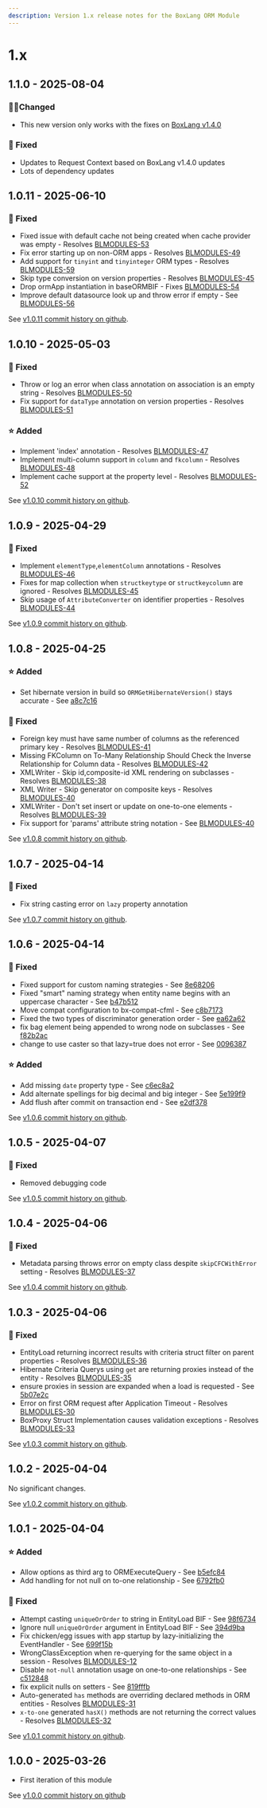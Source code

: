 ```yaml
---
description: Version 1.x release notes for the BoxLang ORM Module
---
```


# 1.x

## 1.1.0 - 2025-08-04

### ⛓️‍💥Changed

* This new version only works with the fixes on [BoxLang v1.4.0](https://boxlang.ortusbooks.com/readme/release-history/1.4.0)

### 🐛 Fixed

* Updates to Request Context based on BoxLang v1.4.0 updates
* Lots of dependency updates

## 1.0.11 - 2025-06-10

### 🐛 Fixed

* Fixed issue with default cache not being created when cache provider was empty - Resolves [BLMODULES-53](https://ortussolutions.atlassian.net/browse/BLMODULES-53)
* Fix error starting up on non-ORM apps - Resolves [BLMODULES-49](https://ortussolutions.atlassian.net/browse/BLMODULES-49)
* Add support for `tinyint` and `tinyinteger` ORM types - Resolves [BLMODULES-59](https://ortussolutions.atlassian.net/browse/BLMODULES-59)
* Skip type conversion on version properties - Resolves [BLMODULES-45](https://ortussolutions.atlassian.net/browse/BLMODULES-45)
* Drop ormApp instantiation in baseORMBIF - Fixes [BLMODULES-54](https://ortussolutions.atlassian.net/browse/BLMODULES-54)
* Improve default datasource look up and throw error if empty - See [BLMODULES-56](https://ortussolutions.atlassian.net/browse/BLMODULES-56)

See [v1.0.11 commit history on github](https://github.com/ortus-boxlang/bx-orm/compare/v1.0.10...v1.0.11).

## 1.0.10 - 2025-05-03

### 🐛 Fixed

* Throw or log an error when class annotation on association is an empty string - Resolves [BLMODULES-50](https://ortussolutions.atlassian.net/browse/BLMODULES-50)
* Fix support for `dataType` annotation on version properties - Resolves [BLMODULES-51](https://ortussolutions.atlassian.net/browse/BLMODULES-51)

### ⭐ Added

* Implement 'index' annotation - Resolves [BLMODULES-47](https://ortussolutions.atlassian.net/browse/BLMODULES-47)
* Implement multi-column support in `column` and `fkcolumn` - Resolves [BLMODULES-48](https://ortussolutions.atlassian.net/browse/BLMODULES-48)
* Implement cache support at the property level - Resolves [BLMODULES-52](https://ortussolutions.atlassian.net/browse/BLMODULES-52)

See [v1.0.10 commit history on github](https://github.com/ortus-boxlang/bx-orm/compare/v1.0.9...v1.0.10).

## 1.0.9 - 2025-04-29

### 🐛 Fixed

* Implement `elementType`,`elementColumn` annotations - Resolves [BLMODULES-46](https://ortussolutions.atlassian.net/browse/BLMODULES-46)
* Fixes for map collection when `structkeytype` or `structkeycolumn` are ignored - Resolves [BLMODULES-45](https://ortussolutions.atlassian.net/browse/BLMODULES-45)
* Skip usage of `AttributeConverter` on identifier properties - Resolves [BLMODULES-44](https://ortussolutions.atlassian.net/browse/BLMODULES-44)

See [v1.0.9 commit history on github](https://github.com/ortus-boxlang/bx-orm/compare/v1.0.8...v1.0.9).

## 1.0.8 - 2025-04-25

### ⭐ Added

* Set hibernate version in build so `ORMGetHibernateVersion()` stays accurate - See [a8c7c16](https://github.com/ortus-boxlang/bx-orm/commit/a8c7c16d8b3ee766ab182aad490909a5509f10e4)

### 🐛 Fixed

* Foreign key must have same number of columns as the referenced primary key - Resolves [BLMODULES-41](https://ortussolutions.atlassian.net/browse/BLMODULES-41)
* Missing FKColumn on To-Many Relationship Should Check the Inverse Relationship for Column data - Resolves [BLMODULES-42](https://ortussolutions.atlassian.net/browse/BLMODULES-42)
* XMLWriter - Skip id,composite-id XML rendering on subclasses - Resolves [BLMODULES-38](https://ortussolutions.atlassian.net/browse/BLMODULES-38)
* XML Writer - Skip generator on composite keys - Resolves [BLMODULES-40](https://ortussolutions.atlassian.net/browse/BLMODULES-40)
* XMLWriter - Don't set insert or update on one-to-one elements - Resolves [BLMODULES-39](https://ortussolutions.atlassian.net/browse/BLMODULES-39)
* Fix support for 'params' attribute string notation - See [BLMODULES-40](https://ortussolutions.atlassian.net/browse/BLMODULES-40)

See [v1.0.8 commit history on github](https://github.com/ortus-boxlang/bx-orm/compare/v1.0.7...v1.0.8).

## 1.0.7 - 2025-04-14

### 🐛 Fixed

* Fix string casting error on `lazy` property annotation

See [v1.0.7 commit history on github](https://github.com/ortus-boxlang/bx-orm/compare/v1.0.6...v1.0.7).

## 1.0.6 - 2025-04-14

### 🐛 Fixed

* Fixed support for custom naming strategies - See [8e68206](https://github.com/ortus-boxlang/bx-orm/commit/8e68206e3d3f197a69fc12467c42c7c5de1c7eac)
* Fixed "smart" naming strategy when entity name begins with an uppercase character - See [b47b512](https://github.com/ortus-boxlang/bx-orm/commit/b47b51239a15530df245c5e12c36c48e10b09266)
* Move compat configuration to bx-compat-cfml - See [c8b7173](https://github.com/ortus-boxlang/bx-orm/commit/c8b7173f1c0fc01646d3b3d980d9d889ab8c7686)
* Fixed the two types of discriminator generation order - See [ea62a62](https://github.com/ortus-boxlang/bx-orm/commit/ea62a62fe1f4fe66bce58b4e27659b60faccb1aa)
* fix bag element being appended to wrong node on subclasses - See [f82b2ac](https://github.com/ortus-boxlang/bx-orm/commit/f82b2ac24e5d9cf1f43da5a8437c481be5e4f0c5)
* change to use caster so that lazy=true does not error - See [0096387](https://github.com/ortus-boxlang/bx-orm/commit/00963873c44480e6597ac0e3962d66244c42c865)

### ⭐ Added

* Add missing `date` property type - See [c6ec8a2](https://github.com/ortus-boxlang/bx-orm/commit/c6ec8a2e2dadfb344deb93edb7a1a2ccf8d0fb46)
* Add alternate spellings for big decimal and big integer - See [5e199f9](https://github.com/ortus-boxlang/bx-orm/commit/5e199f9e5674c3a3802a5e225d45f187b0724e23)
* Add flush after commit on transaction end - See [e2df378](https://github.com/ortus-boxlang/bx-orm/commit/e2df378c261a2c0aea99749d7bf04cd688d57658)

See [v1.0.6 commit history on github](https://github.com/ortus-boxlang/bx-orm/compare/v1.0.5...v1.0.6).

## 1.0.5 - 2025-04-07

### 🐛 Fixed

* Removed debugging code

See [v1.0.5 commit history on github](https://github.com/ortus-boxlang/bx-orm/compare/v1.0.4...v1.0.5).

## 1.0.4 - 2025-04-06

### 🐛 Fixed

* Metadata parsing throws error on empty class despite `skipCFCWithError` setting - Resolves [BLMODULES-37](https://ortussolutions.atlassian.net/browse/BLMODULES-37)

See [v1.0.4 commit history on github](https://github.com/ortus-boxlang/bx-orm/compare/v1.0.3...v1.0.4).

## 1.0.3 - 2025-04-06

### 🐛 Fixed

* EntityLoad returning incorrect results with criteria struct filter on parent properties - Resolves [BLMODULES-36](https://ortussolutions.atlassian.net/browse/BLMODULES-36)
* Hibernate Criteria Querys using `get` are returning proxies instead of the entity - Resolves [BLMODULES-35](https://ortussolutions.atlassian.net/browse/BLMODULES-35)
* ensure proxies in session are expanded when a load is requested - See [5b07e2c](https://github.com/ortus-boxlang/bx-orm/commit/5b07e2c1f0bf2bb4f3cb3c5fd15f15cee9bfd01d)
* Error on first ORM request after Application Timeout - Resolves [BLMODULES-30](https://ortussolutions.atlassian.net/browse/BLMODULES-30)
* BoxProxy Struct Implementation causes validation exceptions - Resolves [BLMODULES-33](https://ortussolutions.atlassian.net/browse/BLMODULES-33)

See [v1.0.3 commit history on github](https://github.com/ortus-boxlang/bx-orm/compare/v1.0.2...v1.0.3).

## 1.0.2 - 2025-04-04

No significant changes.

See [v1.0.2 commit history on github](https://github.com/ortus-boxlang/bx-orm/compare/v1.0.1...v1.0.2).

## 1.0.1 - 2025-04-04

### ⭐ Added

* Allow options as third arg to ORMExecuteQuery - See [b5efc84](https://github.com/ortus-boxlang/bx-orm/commit/b5efc840df6ddc96e87dd2d18b1bd3acd4de6002)
* Add handling for not null on to-one relationship - See [6792fb0](https://github.com/ortus-boxlang/bx-orm/commit/6792fb0e81a11105ce056803f2b28b873546ec02)

### 🐛 Fixed

* Attempt casting `uniqueOrOrder` to string in EntityLoad BIF - See [98f6734](https://github.com/ortus-boxlang/bx-orm/commit/98f67344e0df0d808f6bb749b4ae20b2cc8c9734)
* Ignore null `uniqueOrOrder` argument in EntityLoad BIF - See [394d9ba](https://github.com/ortus-boxlang/bx-orm/commit/394d9ba907a016103949da5a5d157ffb14672d61)
* Fix chicken/egg issues with app startup by lazy-initializing the EventHandler - See [699f15b](https://github.com/ortus-boxlang/bx-orm/commit/699f15b8c82704f8e101d1d1ee38be541e5ae618)
* WrongClassException when re-querying for the same object in a session - Resolves [BLMODULES-12](https://ortussolutions.atlassian.net/browse/BLMODULES-12)
* Disable `not-null` annotation usage on one-to-one relationships - See [c512848](https://github.com/ortus-boxlang/bx-orm/commit/c512848bba331c6282a5a5c5c2b99271b3f28863)
* fix explicit nulls on setters - See [819fffb](https://github.com/ortus-boxlang/bx-orm/commit/819fffbe58fb576e630f29d001aec5a38d8bf1b4)
* Auto-generated `has` methods are overriding declared methods in ORM entities - Resolves [BLMODULES-31](https://ortussolutions.atlassian.net/browse/BLMODULES-31)
* `x-to-one` generated `hasX()` methods are not returning the correct values - Resolves [BLMODULES-32](https://ortussolutions.atlassian.net/browse/BLMODULES-32)

See [v1.0.1 commit history on github](https://github.com/ortus-boxlang/bx-orm/compare/v1.0.0...v1.0.1).

## 1.0.0 - 2025-03-26

* First iteration of this module

See [v1.0.0 commit history on github](https://github.com/ortus-boxlang/bx-orm/compare/2fe797c6330a5d110f3bfbc5ead058df9bdbe89e...v1.0.0)
